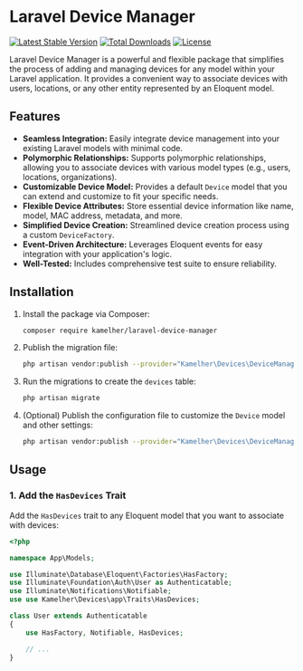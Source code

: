 # Laravel Device Manager

[![Latest Stable Version](https://poser.pugx.org/your-vendor-name/laravel-device-manager/v/stable)](https://packagist.org/packages/your-vendor-name/laravel-device-manager)
[![Total Downloads](https://poser.pugx.org/your-vendor-name/laravel-device-manager/downloads)](https://packagist.org/packages/your-vendor-name/laravel-device-manager)
[![License](https://poser.pugx.org/your-vendor-name/laravel-device-manager/license)](https://packagist.org/packages/your-vendor-name/laravel-device-manager)

Laravel Device Manager is a powerful and flexible package that simplifies the process of adding and managing devices for any model within your Laravel application. It provides a convenient way to associate devices with users, locations, or any other entity represented by an Eloquent model.

## Features

*   **Seamless Integration:** Easily integrate device management into your existing Laravel models with minimal code.
*   **Polymorphic Relationships:** Supports polymorphic relationships, allowing you to associate devices with various model types (e.g., users, locations, organizations).
*   **Customizable Device Model:**  Provides a default `Device` model that you can extend and customize to fit your specific needs.
*   **Flexible Device Attributes:**  Store essential device information like name, model, MAC address, metadata, and more.
*   **Simplified Device Creation:** Streamlined device creation process using a custom `DeviceFactory`.
*   **Event-Driven Architecture:**  Leverages Eloquent events for easy integration with your application's logic.
*   **Well-Tested:** Includes comprehensive test suite to ensure reliability.

## Installation

1.  Install the package via Composer:

    ```bash
    composer require kamelher/laravel-device-manager
    ```

2.  Publish the migration file:

    ```bash
    php artisan vendor:publish --provider="Kamelher\Devices\DeviceManagerServiceProvider" --tag="devices-manager-migrations"
    ```

3.  Run the migrations to create the `devices` table:

    ```bash
    php artisan migrate
    ```

4.  (Optional) Publish the configuration file to customize the `Device` model and other settings:

    ```bash
    php artisan vendor:publish --provider="Kamelher\Devices\DeviceManagerServiceProvider" --tag="devices-manager-config"
    ```

## Usage

### 1. Add the `HasDevices` Trait

Add the `HasDevices` trait to any Eloquent model that you want to associate with devices:

```php
<?php

namespace App\Models;

use Illuminate\Database\Eloquent\Factories\HasFactory;
use Illuminate\Foundation\Auth\User as Authenticatable;
use Illuminate\Notifications\Notifiable;
use use Kamelher\Devices\app\Traits\HasDevices;

class User extends Authenticatable
{
    use HasFactory, Notifiable, HasDevices;

    // ...
}
